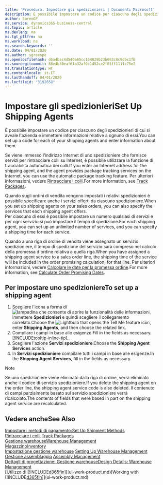 ```yaml
---
title: 'Procedura: Impostare gli spedizionieri | Documenti Microsoft'
description: È possibile impostare un codice per ciascuno degli spedizionieri di cui si avvale l'azienda e immettere informazioni relative a ognuno di essi.
author: SorenGP
ms.service: dynamics365-business-central
ms.topic: article
ms.devlang: na
ms.tgt_pltfrm: na
ms.workload: na
ms.search.keywords: ''
ms.date: 04/01/2020
ms.author: sgroespe
ms.openlocfilehash: d6a4bac4d540a65cc164029b23b063c8c9dbc1fb
ms.sourcegitcommit: 88e4b30eaf6fa32af0c1452ce2f85ff1111c75e2
ms.translationtype: HT
ms.contentlocale: it-IT
ms.lasthandoff: 04/01/2020
ms.locfileid: "3192658"
---
```

# <a name="set-up-shipping-agents"></a><span data-ttu-id="8c331-103">Impostare gli spedizionieri</span><span class="sxs-lookup"><span data-stu-id="8c331-103">Set Up Shipping Agents</span></span>
<span data-ttu-id="8c331-104">È possibile impostare un codice per ciascuno degli spedizionieri di cui si avvale l'azienda e immettere informazioni relative a ognuno di essi.</span><span class="sxs-lookup"><span data-stu-id="8c331-104">You can set up a code for each of your shipping agents and enter information about them.</span></span>  

<span data-ttu-id="8c331-105">Se viene immesso l'indirizzo Internet di uno spedizioniere che fornisce servizi per rintracciare colli su Internet, è possibile utilizzare la funzione di tracciabilità automatica dei colli.</span><span class="sxs-lookup"><span data-stu-id="8c331-105">If you enter an Internet address for the shipping agent, and the agent provides package tracking services on the Internet, you can use the automatic package tracking feature.</span></span> <span data-ttu-id="8c331-106">Per ulteriori informazioni, vedere [Rintracciare i colli](sales-how-track-packages.md).</span><span class="sxs-lookup"><span data-stu-id="8c331-106">For more information, see [Track Packages](sales-how-track-packages.md).</span></span>

<span data-ttu-id="8c331-107">Quando sugli ordini di vendita vengono impostati i relativi spedizionieri è possibile specificare anche i servizi offerti da ciascuno spedizioniere.</span><span class="sxs-lookup"><span data-stu-id="8c331-107">When you set up shipping agents on your sales orders, you can also specify the services that each shipping agent offers.</span></span>  
<span data-ttu-id="8c331-108">Per ciascuno di essi è possibile impostare un numero qualsiasi di servizi e per ogni servizio si può impostare il tempo di spedizione.</span><span class="sxs-lookup"><span data-stu-id="8c331-108">For each shipping agent, you can set up an unlimited number of services, and you can specify a shipping time for each service.</span></span>  

<span data-ttu-id="8c331-109">Quando a una riga di ordine di vendita viene assegnato un servizio spedizioniere, il tempo di spedizione del servizio sarà compreso nel calcolo della promessa d'ordine relativa a quella riga.</span><span class="sxs-lookup"><span data-stu-id="8c331-109">When you have assigned a shipping agent service to a sales order line, the shipping time of the service will be included in the order promising calculation, for that line.</span></span> <span data-ttu-id="8c331-110">Per ulteriori informazioni, vedere [Calcolare le date per la promessa ordine](sales-how-to-calculate-order-promising-dates.md).</span><span class="sxs-lookup"><span data-stu-id="8c331-110">For more information, see [Calculate Order Promising Dates](sales-how-to-calculate-order-promising-dates.md).</span></span>

## <a name="to-set-up-a-shipping-agent"></a><span data-ttu-id="8c331-111">Per impostare uno spedizioniere</span><span class="sxs-lookup"><span data-stu-id="8c331-111">To set up a shipping agent</span></span>  
1.  <span data-ttu-id="8c331-112">Scegliere l'icona a forma di ![lampadina che consente di aprire la funzionalità delle informazioni](media/ui-search/search_small.png "Informazioni sull'operazione che si desidera eseguire"), immettere **Spedizionieri** e quindi scegliere il collegamento correlato.</span><span class="sxs-lookup"><span data-stu-id="8c331-112">Choose the ![Lightbulb that opens the Tell Me feature](media/ui-search/search_small.png "Tell me what you want to do") icon, enter **Shipping Agents**, and then choose the related link.</span></span>  
2.  <span data-ttu-id="8c331-113">Compilare i campi in base alle esigenze.</span><span class="sxs-lookup"><span data-stu-id="8c331-113">Fill in the fields as necessary.</span></span> [!INCLUDE[tooltip-inline-tip](includes/tooltip-inline-tip_md.md)]<span data-ttu-id="8c331-114">.</span><span class="sxs-lookup"><span data-stu-id="8c331-114">.</span></span>  
3.  <span data-ttu-id="8c331-115">Scegliere l'azione **Servizi spedizioniere**.</span><span class="sxs-lookup"><span data-stu-id="8c331-115">Choose the **Shipping Agent Services** action.</span></span>
4. <span data-ttu-id="8c331-116">In **Servizi spedizioniere** compilare tutti i campi in base alle esigenze.</span><span class="sxs-lookup"><span data-stu-id="8c331-116">In the **Shipping Agent Services**, fill in the fields as necessary.</span></span>

> [!NOTE]  
>  <span data-ttu-id="8c331-117">Se uno spedizioniere viene eliminato dalla riga di ordine, verrà eliminato anche il codice di servizio spedizioniere.</span><span class="sxs-lookup"><span data-stu-id="8c331-117">If you delete the shipping agent on the order line, the shipping agent service code is also deleted.</span></span> <span data-ttu-id="8c331-118">Il contenuto di campi parzialmente basato sul servizio spedizioniere verrà ricalcolato.</span><span class="sxs-lookup"><span data-stu-id="8c331-118">The contents of fields that were based in part on the shipping agent service are recalculated.</span></span>  

## <a name="see-also"></a><span data-ttu-id="8c331-119">Vedere anche</span><span class="sxs-lookup"><span data-stu-id="8c331-119">See Also</span></span>
[<span data-ttu-id="8c331-120">Impostare i metodi di pagamento:</span><span class="sxs-lookup"><span data-stu-id="8c331-120">Set Up Shipment Methods</span></span>](sales-how-set-up-shipment-methods.md)  
<span data-ttu-id="8c331-121">[Rintracciare i colli](sales-how-track-packages.md)  </span><span class="sxs-lookup"><span data-stu-id="8c331-121">[Track Packages](sales-how-track-packages.md)  </span></span>  
[<span data-ttu-id="8c331-122">Gestione warehouse</span><span class="sxs-lookup"><span data-stu-id="8c331-122">Warehouse Management</span></span>](warehouse-manage-warehouse.md)  
[<span data-ttu-id="8c331-123">Magazzino</span><span class="sxs-lookup"><span data-stu-id="8c331-123">Inventory</span></span>](inventory-manage-inventory.md)  
<span data-ttu-id="8c331-124">[Impostazione gestione warehouse](warehouse-setup-warehouse.md)   </span><span class="sxs-lookup"><span data-stu-id="8c331-124">[Setting Up Warehouse Management](warehouse-setup-warehouse.md)   </span></span>  
<span data-ttu-id="8c331-125">[Gestione assemblaggio](assembly-assemble-items.md)  </span><span class="sxs-lookup"><span data-stu-id="8c331-125">[Assembly Management](assembly-assemble-items.md)  </span></span>  
[<span data-ttu-id="8c331-126">Dettagli di progettazione: Gestione warehouse</span><span class="sxs-lookup"><span data-stu-id="8c331-126">Design Details: Warehouse Management</span></span>](design-details-warehouse-management.md)  
<span data-ttu-id="8c331-127">[Utilizzo di [!INCLUDE[d365fin](includes/d365fin_md.md)]](ui-work-product.md)</span><span class="sxs-lookup"><span data-stu-id="8c331-127">[Working with [!INCLUDE[d365fin](includes/d365fin_md.md)]](ui-work-product.md)</span></span>  
